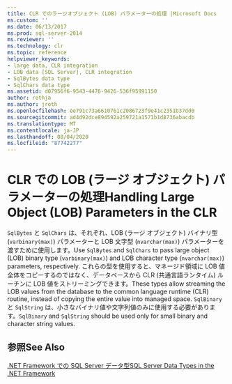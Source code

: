 ```yaml
---
title: CLR でのラージオブジェクト (LOB) パラメーターの処理 |Microsoft Docs
ms.custom: ''
ms.date: 06/13/2017
ms.prod: sql-server-2014
ms.reviewer: ''
ms.technology: clr
ms.topic: reference
helpviewer_keywords:
- large data, CLR integration
- LOB data [SQL Server], CLR integration
- SqlBytes data type
- SqlChars data type
ms.assetid: d07956f6-9543-4476-9426-536f95991150
author: rothja
ms.author: jroth
ms.openlocfilehash: ee791c73a6610761c2086723f9e41c2351b37dd0
ms.sourcegitcommit: ad4d92dce894592a259721a1571b1d8736abacdb
ms.translationtype: MT
ms.contentlocale: ja-JP
ms.lasthandoff: 08/04/2020
ms.locfileid: "87742277"
---
```

# <a name="handling-large-object-lob-parameters-in-the-clr"></a><span data-ttu-id="f3ead-102">CLR での LOB (ラージ オブジェクト) パラメーターの処理</span><span class="sxs-lookup"><span data-stu-id="f3ead-102">Handling Large Object (LOB) Parameters in the CLR</span></span>
  <span data-ttu-id="f3ead-103">`SqlBytes` と `SqlChars` は、それぞれ、LOB (ラージ オブジェクト) バイナリ型 (`varbinary(max)`) パラメーターと LOB 文字型 (`nvarchar(max)`) パラメーターを渡すために使用します。</span><span class="sxs-lookup"><span data-stu-id="f3ead-103">Use `SqlBytes` and `SqlChars` to pass large object (LOB) binary type (`varbinary(max)`) and LOB character type (`nvarchar(max)`) parameters, respectively.</span></span> <span data-ttu-id="f3ead-104">これらの型を使用すると、マネージド領域に LOB 値全体をコピーするのではなく、データベースから CLR (共通言語ランタイム) ルーチンに LOB 値をストリーミングできます。</span><span class="sxs-lookup"><span data-stu-id="f3ead-104">These types allow streaming the LOB values from the database to the common language runtime (CLR) routine, instead of copying the entire value into managed space.</span></span> <span data-ttu-id="f3ead-105">`SqlBinary` と `SqlString` は、小さなバイナリ値や文字列値のみに使用する必要があります。</span><span class="sxs-lookup"><span data-stu-id="f3ead-105">`SqlBinary` and `SqlString` should be used only for small binary and character string values.</span></span>  
  
## <a name="see-also"></a><span data-ttu-id="f3ead-106">参照</span><span class="sxs-lookup"><span data-stu-id="f3ead-106">See Also</span></span>  
 [<span data-ttu-id="f3ead-107">.NET Framework での SQL Server データ型</span><span class="sxs-lookup"><span data-stu-id="f3ead-107">SQL Server Data Types in the .NET Framework</span></span>](sql-server-data-types-in-the-net-framework.md)  
  
  

